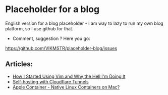 # Placeholder for a blog

English version for a blog placeholder - I am way to lazy to run my own blog platform, so I use github for that.

* Comment, suggestion ?
Here you go:

https://github.com/VIKMSTR/placeholder-blog/issues

## Articles:

* [How I Started Using Vim and Why the Hell I'm Doing It](./How-I-started-using-vim.md)
* [Self-hosting with Cloudflare Tunnels](./Hosting-with-Cloudflare.md)
* [Apple Container - Native Linux Containers on Mac?](./Containers-macos.md)
